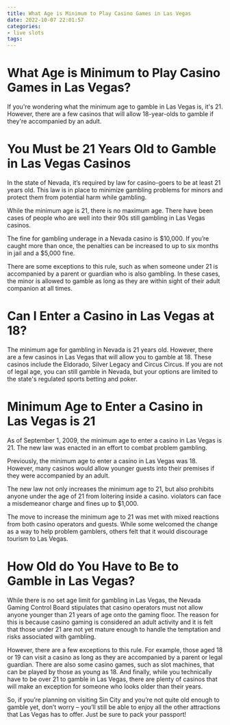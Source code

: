 ```yaml
---
title: What Age is Minimum to Play Casino Games in Las Vegas
date: 2022-10-07 22:01:57
categories:
- live slots
tags:
---
```



#  What Age is Minimum to Play Casino Games in Las Vegas?

If you're wondering what the minimum age to gamble in Las Vegas is, it's 21. However, there are a few casinos that will allow 18-year-olds to gamble if they're accompanied by an adult.

#  You Must be 21 Years Old to Gamble in Las Vegas Casinos

In the state of Nevada, it’s required by law for casino-goers to be at least 21 years old. This law is in place to minimize gambling problems for minors and protect them from potential harm while gambling.

While the minimum age is 21, there is no maximum age. There have been cases of people who are well into their 90s still gambling in Las Vegas casinos.

The fine for gambling underage in a Nevada casino is $10,000. If you’re caught more than once, the penalties can be increased to up to six months in jail and a $5,000 fine.

There are some exceptions to this rule, such as when someone under 21 is accompanied by a parent or guardian who is also gambling. In these cases, the minor is allowed to gamble as long as they are within sight of their adult companion at all times.

#  Can I Enter a Casino in Las Vegas at 18?

The minimum age for gambling in Nevada is 21 years old. However, there are a few casinos in Las Vegas that will allow you to gamble at 18. These casinos include the Eldorado, Silver Legacy and Circus Circus. If you are not of legal age, you can still gamble in Nevada, but your options are limited to the state's regulated sports betting and poker.

#  Minimum Age to Enter a Casino in Las Vegas is 21

As of September 1, 2009, the minimum age to enter a casino in Las Vegas is 21. The new law was enacted in an effort to combat problem gambling.

Previously, the minimum age to enter a casino in Las Vegas was 18. However, many casinos would allow younger guests into their premises if they were accompanied by an adult.

The new law not only increases the minimum age to 21, but also prohibits anyone under the age of 21 from loitering inside a casino. violators can face a misdemeanor charge and fines up to $1,000.

The move to increase the minimum age to 21 was met with mixed reactions from both casino operators and guests. While some welcomed the change as a way to help problem gamblers, others felt that it would discourage tourism to Las Vegas.

#  How Old do You Have to Be to Gamble in Las Vegas?

While there is no set age limit for gambling in Las Vegas, the Nevada Gaming Control Board stipulates that casino operators must not allow anyone younger than 21 years of age onto the gaming floor. The reason for this is because casino gaming is considered an adult activity and it is felt that those under 21 are not yet mature enough to handle the temptation and risks associated with gambling.

However, there are a few exceptions to this rule. For example, those aged 18 or 19 can visit a casino as long as they are accompanied by a parent or legal guardian. There are also some casino games, such as slot machines, that can be played by those as young as 18. And finally, while you technically have to be over 21 to gamble in Las Vegas, there are plenty of casinos that will make an exception for someone who looks older than their years.

So, if you’re planning on visiting Sin City and you’re not quite old enough to gamble yet, don’t worry – you’ll still be able to enjoy all the other attractions that Las Vegas has to offer. Just be sure to pack your passport!